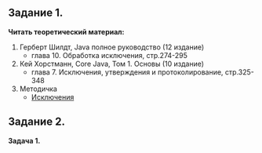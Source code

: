## Задание 1.

**Читать теоретический материал:**

1. Герберт Шилдт, Java полное руководство (12 издание)
   - глава 10. Обработка исключения, стр.274-295
2. Кей Хорстманн, Core Java, Том 1. Основы (10 издание)
   - глава 7. Исключения, утверждения и протоколирование, стр.325-348
4. Методичка
   - [Исключения](https://docs.google.com/document/d/1ZF1orO04qnj0vtlc0IVLp2wNS83e_w4lX_L23hYc79I/)

## Задание 2.

**Задача 1.**
